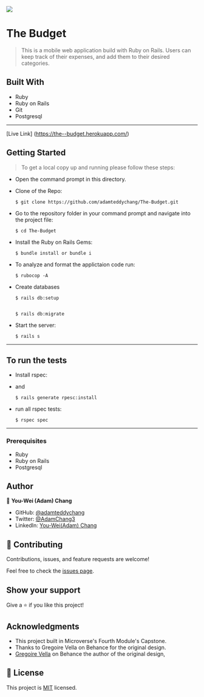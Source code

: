 ![](https://img.shields.io/badge/Microverse-blueviolet)

# The Budget
>This is a mobile web application build with Ruby on Rails. Users can keep track of their expenses, and add them to their desired categories. 

## Built With

- Ruby
- Ruby on Rails
- Git
- Postgresql

---

[Live Link] (https://the--budget.herokuapp.com/)
## Getting Started

> To get a local copy up and running please follow these steps:

- Open the command prompt in this directory.

- Clone of the Repo:

      $ git clone https://github.com/adamteddychang/The-Budget.git

- Go to the repository folder in your command prompt and navigate into the project file:

      $ cd The-Budget

- Install the Ruby on Rails Gems:

      $ bundle install or bundle i

- To analyze and format the applictaion code run:

      $ rubocop -A

- Create databases

      $ rails db:setup


      $ rails db:migrate

- Start the server:

      $ rails s

---



## To run the tests

- Install rspec:

- and

      $ rails generate rpesc:install

- run all rspec tests:

      $ rspec spec


---
### Prerequisites

- Ruby
- Ruby on Rails
- Postgresql


## Author

👤 **You-Wei (Adam) Chang** 

- GitHub: [@adamteddychang](https://github.com/adamteddychang)
- Twitter: [@AdamChang3](https://twitter.com/AdamChang3) 
- LinkedIn: [You-Wei(Adam) Chang](https://www.linkedin.com/in/adamteddychang/)


## 🤝 Contributing

Contributions, issues, and feature requests are welcome!



Feel free to check the [issues page](../../issues/).

## Show your support

Give a ⭐️ if you like this project!

## Acknowledgments

- This project built in Microverse's Fourth Module's Capstone.
- Thanks to Gregoire Vella on Behance for the original design.
- [Gregoire Vella](https://www.behance.net/gregoirevella) on Behance the author of the original design,

## 📝 License

This project is [MIT](./MIT.md) licensed.

